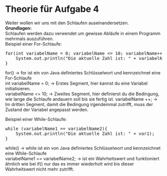 # Theorie für Aufgabe 4

Weiter wollen wir uns mit den Schlaufen auseinandersetzen. <br/>
<b>Grundlagen:</b></br>
Schlaufen werden dazu verwendet um gewisse Abläufe in einem Programm mehrmals auszuführen.</br>
Beispiel einer For-Schlaufe:</br>
<pre>
for(int variabelName = 0; variabelName <= 10; variabelName++){
    System.out.println("Die aktuelle Zahl ist: " + variabelName);
}
</pre>


for() -> for ist ein von Java definiertes Schlüsselwort und kennzeichnet eine For-Schlaufe</br>
int variabelName = 0; -> Erstes Segment, hier kannst du eine Variabel initialisieren.</br>
variabelName <= 10; -> Zweites Segment, hier definierst du die Bedingung, wie lange die Schlaufe andauern soll bis sie fertig ist.
variabelName ++; -> Im dritten Segment, damit die Bedingung irgendeinmal zutrifft, muss der Zustand der Variabel angepasst werden.

Beispiel einer While-Schlaufe:</br>
<pre>
while (variabelName1 == variabelName2){
    System.out.println("Die aktuelle Zahl ist: " + var1);
}
</pre>

while() -> while ist ein von Java definiertes Schlüsselwort und kennzeichnet eine While-Schlaufe</br>
variabelName1 == variabelName2; -> ist ein Wahrheitswert und funktioniert ähnlich wie bei if() nur das es immer wiederholt wird
bis dieser Wahrheitswert nicht mehr zutrifft.
